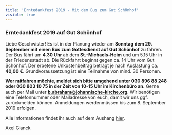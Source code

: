 ```yaml
---
title: 'Erntedankfest 2019 - Mit dem Bus zum Gut Schönhof'
visible: true
---
```


### Erntedankfest 2019 auf Gut Schönhof

Liebe Geschwister!
Es ist in der Planung wieder am **Sonntag dem 29. September mit einen Bus zum Gottesdienst auf Gut Schönhof** zu fahren. Der Bus fährt um **4.30 Uhr** ab dem **St.-Michaels-Heim** und um 5.15 Uhr in der Friedensstadt ab. Die Rückfahrt beginnt gegen ca. 14 Uhr vom Gut Schönhof. Der erbetene Unkostenbeitrag beträgt je nach Auslastung ca. **40,00 €**. Grundvoraussetzung ist eine Teilnahme von mind. 30 Personen.

**Wer mitfahren möchte, meldet sich bitte umgehend unter 030 896 88 248 oder 030 803 10 75 in der Zeit von 10-15 Uhr im Kirchenbüro an.** Gerne auch per Mail unter **b.abraham@johannische-kirche.org**. Wir benötigen eine Telefonnummer oder Mailadresse von euch, damit wir uns ggf. zurückmelden können. Anmeldungen werdenmüssen bis zum 8. September 2019 erfolgen.

Alle Informationen findet ihr auch auf dem Aushang [hier](https://cloud.johannische-kirche.org/index.php/s/kdeYq5dNe4KKnCz).

Axel Glanck